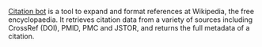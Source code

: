 [Citation bot](http://toolserver.org/verisimilus/Bot/citation-bot) is a tool to expand and format references at Wikipedia, the free encyclopaedia.  It retrieves citation data from a variety of sources including CrossRef (DOI), PMID, PMC and JSTOR, and returns the full metadata of a citation.
